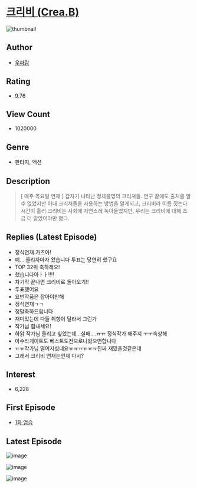 # [크리비 (Crea.B)](https://comic.naver.com/bestChallenge/list?titleId=735963)
![thumbnail](https://image-comic.pstatic.net/user_contents_data/challenge_comic/2020/04/11/305808/thumbnail_202x1645cd000cc_0dae_473c_a8ae_2ccd812ab34b_00001514.JPEG)

## Author
- [우파람](https://comic.naver.com/artistTitle?id=305808)

## Rating
- 9.76

## View Count
- 1020000

## Genre
- 판타지, 액션

## Description
> [ 매주 목요일 연재 ] 갑자기 나타난 정체불명의 크리쳐들. 연구 끝에도 출처를 알 수 없었지만 이내 크리쳐들을 사용하는 방법을 알게되고, 크리비라 이름 짓는다. 시간이 흘러 크리비는 사회에 자연스레 녹아들었지만, 우리는 크리비에 대해 조금 더 알았어야만 했다.

## Replies (Latest Episode)
- 정식연재 가즈아!
- 예... 올리자마자 왔습니다 투표는 당연히 했구요
- TOP 32위 축하해요!
- 했습니다아ㅏㅏ!!!!
- 차기작 끝나면 크리비로 돌아오기!!
- 투표했어요
- 요번작품은 잡아야만해
- 정식연재ㄱㄱ
- 정말축하드립니다
- 재미있는데 다들 취향이 달라서 그런가
- 작가님 힘내세요!
- 하앍 작가님 올리고 싶었는데...실패....ㅠㅠ 정식작가 해주지 ㅜㅜ속상해
- 아수라게이트도 베스트도전으로나왔으면합니다
- ㅠㅠ작가님 떨어지셨네요ㅠㅠㅠㅠㅠㅠ진짜 재밌을것같은데
- 그래서 크리비 연재는언제 다시?

## Interest
- 6,228

## First Episode
- [1화 엄습](https://comic.naver.com/bestChallenge/detail?titleId=735963&no=1)

## Latest Episode
![image](https://image-comic.pstatic.net/user_contents_data/challenge_comic/2020/08/14/305808/upload_3905246938092877622.jpeg)

![image](https://image-comic.pstatic.net/user_contents_data/challenge_comic/2020/08/14/305808/upload_7076906962699695408.jpeg)

![image](https://image-comic.pstatic.net/user_contents_data/challenge_comic/2020/08/14/305808/upload_7004335909585970534.jpeg)
